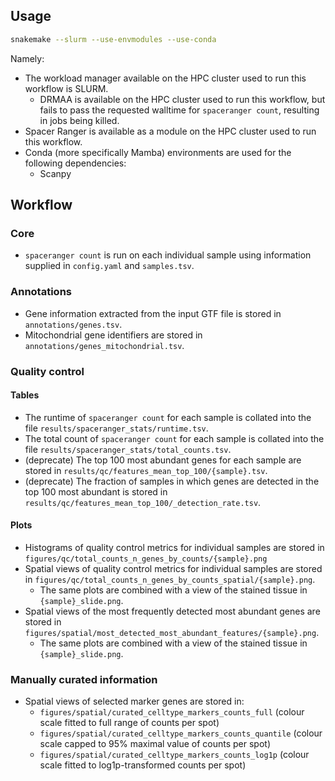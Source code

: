 ## Usage

```bash
snakemake --slurm --use-envmodules --use-conda
```

Namely:

- The workload manager available on the HPC cluster used to run this workflow is SLURM.
  - DRMAA is available on the HPC cluster used to run this workflow,
    but fails to pass the requested walltime for `spaceranger count`,
    resulting in jobs being killed.
- Spacer Ranger is available as a module on the HPC cluster used to run this workflow.
- Conda (more specifically Mamba) environments are used for the following dependencies:
  - Scanpy

## Workflow

### Core

- `spaceranger count` is run on each individual sample using information supplied in `config.yaml` and `samples.tsv`.

### Annotations

- Gene information extracted from the input GTF file is stored in `annotations/genes.tsv`.
- Mitochondrial gene identifiers are stored in `annotations/genes_mitochondrial.tsv`.

### Quality control

#### Tables

- The runtime of `spaceranger count` for each sample is collated into the file `results/spaceranger_stats/runtime.tsv`.
- The total count of `spaceranger count` for each sample is collated into the file `results/spaceranger_stats/total_counts.tsv`.
- (deprecate) The top 100 most abundant genes for each sample are stored in `results/qc/features_mean_top_100/{sample}.tsv`.
- (deprecate) The fraction of samples in which genes are detected in the top 100 most abundant is stored in `results/qc/features_mean_top_100/_detection_rate.tsv`.

#### Plots

- Histograms of quality control metrics for individual samples are stored in `figures/qc/total_counts_n_genes_by_counts/{sample}.png`
- Spatial views of quality control metrics for individual samples are stored in `figures/qc/total_counts_n_genes_by_counts_spatial/{sample}.png`.
  + The same plots are combined with a view of the stained tissue in `{sample}_slide.png`.
- Spatial views of the most frequently detected most abundant genes are stored in `figures/spatial/most_detected_most_abundant_features/{sample}.png`.
  + The same plots are combined with a view of the stained tissue in `{sample}_slide.png`.

### Manually curated information

- Spatial views of selected marker genes are stored in:
  - `figures/spatial/curated_celltype_markers_counts_full` (colour scale fitted to full range of counts per spot)
  - `figures/spatial/curated_celltype_markers_counts_quantile` (colour scale capped to 95% maximal value of counts per spot)
  - `figures/spatial/curated_celltype_markers_counts_log1p` (colour scale fitted to log1p-transformed counts per spot)
